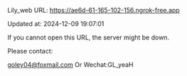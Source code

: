 Lily_web URL: https://ae6d-61-165-102-156.ngrok-free.app

Updated at: 2024-12-09 19:07:01

If you cannot open this URL, the server might be down.

Please contact: 

goley04@foxmail.com Or Wechat:GL_yeaH